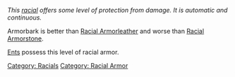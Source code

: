 *This [racial](:Category:_Racials "wikilink") offers some level of
protection from damage. It is automatic and continuous.*

Armorbark is better than [Racial
Armorleather](Racial_Armorleather "wikilink") and worse than [Racial
Armorstone](Racial_Armorstone "wikilink").

[Ents](Ents "wikilink") possess this level of racial armor.

[Category: Racials](Category:_Racials "wikilink") [Category: Racial
Armor](Category:_Racial_Armor "wikilink")
